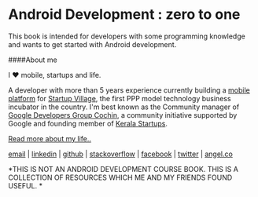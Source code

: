 Android Development : zero to  one
=======


This book is intended for developers with some programming knowledge and wants to get started with Android development. 


####About me 

I ♥ mobile, startups and life.

A developer with more than 5 years experience currently building a [mobile platform](http://www.svlabs.in/) for [Startup Village](http://www.startupvillage.in/), the first PPP model technology business incubator in the country. I'm best known as the Community manager of [Google Developers Group Cochin](https://developers.google.com/groups/chapter/106046004645175854179/), a community initiative supported by Google and founding member of [Kerala Startups](http://keralastartups.org/team.php).

[Read more about my life..](https://medium.com/@cod3boy/why-the-decision-not-to-commit-suicide-was-the-best-decision-my-life-79442d5cd9dd)

[email](mailto:sn@sanjy.co) | [linkedin](https://www.linkedin.com/in/cod3boy) | [github](https://github.com/cod3boy) | [stackoverflow](http://stackoverflow.com/users/977676/cod3boy) | [facebook](https://www.facebook.com/COD3BOY) | [twitter](https://twitter.com/cod3boy) | [angel.co](https://angel.co/cod3boy)

*THIS IS NOT AN ANDROID DEVELOPMENT COURSE BOOK. THIS IS A COLLECTION OF RESOURCES WHICH ME AND MY FRIENDS FOUND USEFUL. *